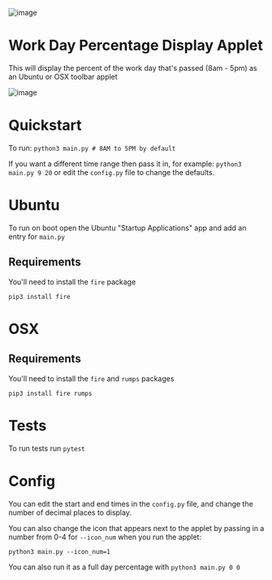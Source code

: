 ![image](https://travis-ci.org/Benhgift/work_time_percent_applet.svg?branch=master)

# Work Day Percentage Display Applet

This will display the percent of the work day that's passed (8am - 5pm) as an Ubuntu or OSX toolbar applet

![image](https://i.imgur.com/HAxybM0.png)

# Quickstart

To run: `python3 main.py # 8AM to 5PM by default`

If you want a different time range then pass it in, for example: `python3 main.py 9 20`
or edit the `config.py` file to change the defaults.

# Ubuntu
To run on boot open the Ubuntu "Startup Applications" app and add an entry for `main.py`
## Requirements
You'll need to install the `fire` package

`pip3 install fire`

# OSX
## Requirements
You'll need to install the `fire` and `rumps` packages

`pip3 install fire rumps`

# Tests

To run tests run `pytest`

# Config

You can edit the start and end times in the `config.py` file, and change the number of decimal places to display. 

You can also change the icon that appears next to the applet by passing in a number from 0-4 for `--icon_num` when you run the applet: 

`python3 main.py --icon_num=1`

You can also run it as a full day percentage with `python3 main.py 0 0`

